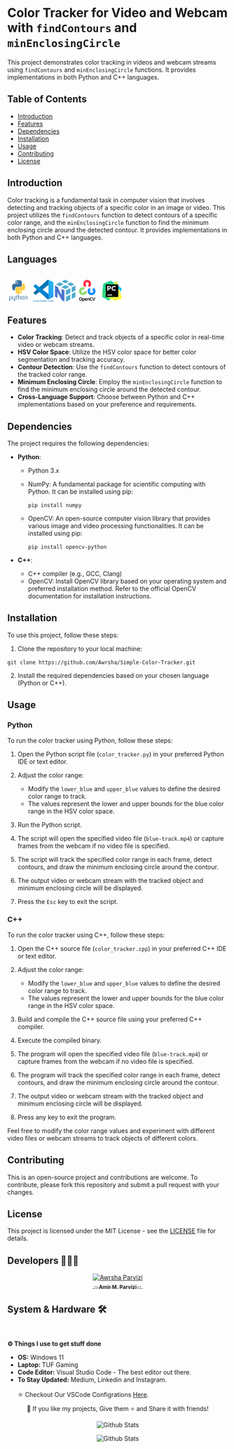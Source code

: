 # Color Tracker for Video and Webcam with `findContours` and `minEnclosingCircle`

This project demonstrates color tracking in videos and webcam streams using `findContours` and `minEnclosingCircle` functions. It provides implementations in both Python and C++ languages.

## Table of Contents

- [Introduction](#introduction)
- [Features](#features)
- [Dependencies](#dependencies)
- [Installation](#installation)
- [Usage](#usage)
- [Contributing](#contributing)
- [License](#license)

## Introduction

Color tracking is a fundamental task in computer vision that involves detecting and tracking objects of a specific color in an image or video. This project utilizes the `findContours` function to detect contours of a specific color range, and the `minEnclosingCircle` function to find the minimum enclosing circle around the detected contour. It provides implementations in both Python and C++ languages.

## Languages  
<code>
<img align="center" src="https://github.com/devicons/devicon/blob/v2.15.1/icons/python/python-original-wordmark.svg" width="50" height="50" /> <img align="center" src="https://github.com/devicons/devicon/blob/v2.15.1/icons/vscode/vscode-original-wordmark.svg" width="50" height="50"/><img align="center" src="https://github.com/devicons/devicon/blob/v2.15.1/icons/numpy/numpy-original.svg" width="50" height="50"/><img align="center" src="https://github.com/devicons/devicon/blob/v2.15.1/icons/opencv/opencv-original-wordmark.svg" width="50" height="50" /> <img align="center" src="https://github.com/devicons/devicon/blob/v2.15.1/icons/pycharm/pycharm-original.svg" width="50" height="50"/>
</code>

## Features

- **Color Tracking**: Detect and track objects of a specific color in real-time video or webcam streams.
- **HSV Color Space**: Utilize the HSV color space for better color segmentation and tracking accuracy.
- **Contour Detection**: Use the `findContours` function to detect contours of the tracked color range.
- **Minimum Enclosing Circle**: Employ the `minEnclosingCircle` function to find the minimum enclosing circle around the detected contour.
- **Cross-Language Support**: Choose between Python and C++ implementations based on your preference and requirements.

## Dependencies

The project requires the following dependencies:

- **Python**:

  - Python 3.x

  - NumPy: A fundamental package for scientific computing with Python. It can be installed using pip:

    ```
    pip install numpy
    ```

  - OpenCV: An open-source computer vision library that provides various image and video processing functionalities. It can be installed using pip:

    ```
    pip install opencv-python
    ```

- **C++**:

  - C++ compiler (e.g., GCC, Clang)
  - OpenCV: Install OpenCV library based on your operating system and preferred installation method. Refer to the official OpenCV documentation for installation instructions.

## Installation

To use this project, follow these steps:

1. Clone the repository to your local machine:

```
git clone https://github.com/Awrsha/Simple-Color-Tracker.git
```

2. Install the required dependencies based on your chosen language (Python or C++).

## Usage

### Python

To run the color tracker using Python, follow these steps:

1. Open the Python script file (`color_tracker.py`) in your preferred Python IDE or text editor.

1. Adjust the color range:

   - Modify the `lower_blue` and `upper_blue` values to define the desired color range to track.
   - The values represent the lower and upper bounds for the blue color range in the HSV color space.

1. Run the Python script.

1. The script will open the specified video file (`blue-track.mp4`) or capture frames from the webcam if no video file is specified.

1. The script will track the specified color range in each frame, detect contours, and draw the minimum enclosing circle around the contour.

1. The output video or webcam stream with the tracked object and minimum enclosing circle will be displayed.

1. Press the `Esc` key to exit the script.

### C++

To run the color tracker using C++, follow these steps:

1. Open the C++ source file (`color_tracker.cpp`) in your preferred C++ IDE or text editor.

1. Adjust the color range:

   - Modify the `lower_blue` and `upper_blue` values to define the desired color range to track.
   - The values represent the lower and upper bounds for the blue color range in the HSV color space.

1. Build and compile the C++ source file using your preferred C++ compiler.

1. Execute the compiled binary.

1. The program will open the specified video file (`blue-track.mp4`) or capture frames from the webcam if no video file is specified.

1. The program will track the specified color range in each frame, detect contours, and draw the minimum enclosing circle around the contour.

1. The output video or webcam stream with the tracked object and minimum enclosing circle will be displayed.

1. Press any key to exit the program.

Feel free to modify the color range values and experiment with different video files or webcam streams to track objects of different colors.

## Contributing

This is an open-source project and contributions are welcome. To contribute, please fork this repository and submit a pull request with your changes.

## License

This project is licensed under the MIT License - see the [LICENSE](LICENSE) file for details.

## Developers 👨🏻‍💻
<p align="center">
<a href="https://github.com/Awrsha"><img src="https://avatars.githubusercontent.com/u/89135083?v=4" width="100;" alt="Awrsha Parvizi"/><br /><sub><b>.:: Amir M. Parvizi ::.</b></sub></a>
</p>

## System & Hardware 🛠  
<br> <summary><b>⚙️ Things I use to get stuff done</b></summary> <ul> <li><b>OS:</b> Windows 11</li> <li><b>Laptop: </b>TUF Gaming</li> <li><b>Code Editor:</b> Visual Studio Code - The best editor out there.</li> <li><b>To Stay Updated:</b> Medium, Linkedin and Instagram.</li> <br /> ⚛️ Checkout Our VSCode Configrations <a href="">Here</a>. </ul> <p align="center">💙 If you like my projects, Give them ⭐ and Share it with friends!</p></p><p align="center"><img height="27" src="https://raw.githubusercontent.com/mayhemantt/mayhemantt/Update/svg/Bottom.svg" alt="Github Stats" /></p>

<p align="center">
<img src="https://raw.githubusercontent.com/mayhemantt/mayhemantt/Update/svg/Bottom.svg" alt="Github Stats" />
</p>
